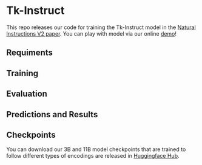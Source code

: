 # Tk-Instruct
This repo releases our code for training the Tk-Instruct model in the [Natural Instructions V2 paper](https://arxiv.org/abs/2204.07705). You can play with  model via our online [demo](https://instructions.apps.allenai.org/demo)!

## Requiments

## Training

## Evaluation

## Predictions and Results

## Checkpoints

You can download our 3B and 11B model checkpoints that are trained to follow different types of encodings are released in [Huggingface Hub](https://huggingface.co/models?search=tk-instruct-).
